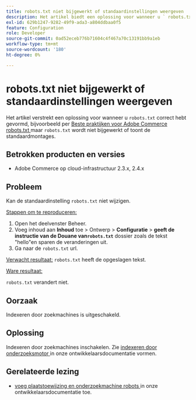```yaml
---
title: robots.txt niet bijgewerkt of standaardinstellingen weergeven
description: Het artikel biedt een oplossing voor wanneer u ` robots.txt ` correct hebt gevormd, bijvoorbeeld per [Beste praktijken voor Adobe Commerce robots.txt](https://support.magento.com/hc/en-us/articles/360048754931) maar ` robots.txt ` wordt niet bijgewerkt of toont de standaardinstellingen.
exl-id: 629b1247-9282-49f9-ada3-a804ddbaa0f5
feature: Configuration
role: Developer
source-git-commit: 0ad52eceb776b71604c4f467a70c13191bb9a1eb
workflow-type: tm+mt
source-wordcount: '180'
ht-degree: 0%

---
```


# robots.txt niet bijgewerkt of standaardinstellingen weergeven

Het artikel verstrekt een oplossing voor wanneer u `robots.txt` correct hebt gevormd, bijvoorbeeld per [ Beste praktijken voor Adobe Commerce robots.txt ](https://support.magento.com/hc/en-us/articles/360048754931) maar `robots.txt` wordt niet bijgewerkt of toont de standaardmontages.

## Betrokken producten en versies

* Adobe Commerce op cloud-infrastructuur 2.3.x, 2.4.x

## Probleem

Kan de standaardinstelling `robots.txt` niet wijzigen.

<u> Stappen om te reproduceren:</u>

1. Open het deelvenster Beheer.
1. Voeg inhoud aan **Inhoud** toe > Ontwerp > **Configuratie** > **geeft de instructie van de Douane van`robots.txt`** dossier zoals de tekst &quot;hello&quot;en sparen de veranderingen uit.
1. Ga naar de `robots.txt` url.

<u> Verwacht resultaat:</u>
`robots.txt` heeft de opgeslagen tekst.

<u> Ware resultaat:</u>

`robots.txt` verandert niet.

## Oorzaak

Indexeren door zoekmachines is uitgeschakeld.

## Oplossing

Indexeren door zoekmachines inschakelen. Zie [ indexeren door onderzoeksmotor ](https://devdocs.magento.com/cloud/trouble/robots-sitemap.html#configure-indexing-by-search-engine) in onze ontwikkelaarsdocumentatie vormen.

## Gerelateerde lezing

* [ voeg plaatstoewijzing en onderzoekmachine robots ](https://devdocs.magento.com/cloud/trouble/robots-sitemap.html) in onze ontwikkelaarsdocumentatie toe.
